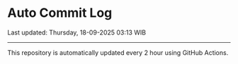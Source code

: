 # Auto Commit Log

Last updated: Thursday, 18-09-2025 03:13 WIB

---

This repository is automatically updated every 2 hour using GitHub Actions.
